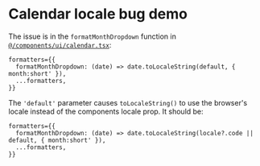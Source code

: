 # Calendar locale bug demo

The issue is in the `formatMonthDropdown` function in [`@/components/ui/calendar.tsx`](./src/components/ui/calendar.tsx):

```tsx
formatters={{
  formatMonthDropdown: (date) => date.toLocaleString(default, { month:short' }),
  ...formatters,
}}
```

The `'default'` parameter causes `toLocaleString()` to use the browser's locale instead of the components locale prop. It should be:

```tsx
formatters={{
  formatMonthDropdown: (date) => date.toLocaleString(locale?.code || default, { month:short' }),
  ...formatters,
}}
```

